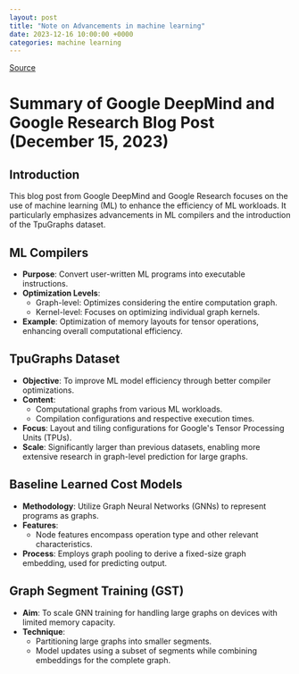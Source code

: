 ```yaml
---
layout: post
title: "Note on Advancements in machine learning"
date: 2023-12-16 10:00:00 +0000
categories: machine learning
---
```


[Source](https://blog.research.google/2023/12/advancements-in-machine-learning-for.html)

# Summary of Google DeepMind and Google Research Blog Post (December 15, 2023)

## Introduction
This blog post from Google DeepMind and Google Research focuses on the use of machine learning (ML) to enhance the efficiency of ML workloads. It particularly emphasizes advancements in ML compilers and the introduction of the TpuGraphs dataset.

## ML Compilers
- **Purpose**: Convert user-written ML programs into executable instructions.
- **Optimization Levels**:
  - Graph-level: Optimizes considering the entire computation graph.
  - Kernel-level: Focuses on optimizing individual graph kernels.
- **Example**: Optimization of memory layouts for tensor operations, enhancing overall computational efficiency.

## TpuGraphs Dataset
- **Objective**: To improve ML model efficiency through better compiler optimizations.
- **Content**:
  - Computational graphs from various ML workloads.
  - Compilation configurations and respective execution times.
- **Focus**: Layout and tiling configurations for Google's Tensor Processing Units (TPUs).
- **Scale**: Significantly larger than previous datasets, enabling more extensive research in graph-level prediction for large graphs.

## Baseline Learned Cost Models
- **Methodology**: Utilize Graph Neural Networks (GNNs) to represent programs as graphs.
- **Features**:
  - Node features encompass operation type and other relevant characteristics.
- **Process**: Employs graph pooling to derive a fixed-size graph embedding, used for predicting output.

## Graph Segment Training (GST)
- **Aim**: To scale GNN training for handling large graphs on devices with limited memory capacity.
- **Technique**:
  - Partitioning large graphs into smaller segments.
  - Model updates using a subset of segments while combining embeddings for the complete graph.
